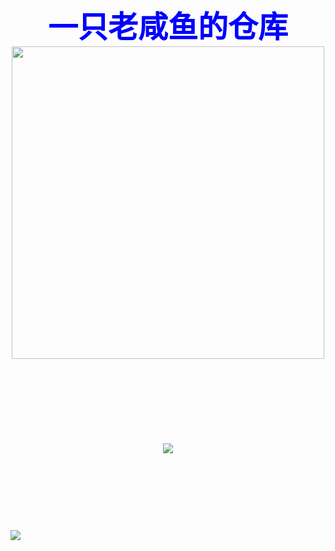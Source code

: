 <div align="center"><h1><font size="10" color="blue">一只老咸鱼的仓库</font?</h1><br><img src='https://loli.tc/images/0064e2d28ae7eb4548b.jpg' width="500px"></div>

<h1 align="center"> <a href="https://sunguoqi.com/"> <img src="https://readme-typing-svg.herokuapp.com/?lines=今天又是摸鱼的一天&center=true&size=27"> </a> </h1>

<br><img src="https://github-readme-stats.vercel.app/api?username=Qiuyebai-1226&show_icons=true&theme=tokyonight"></div>



